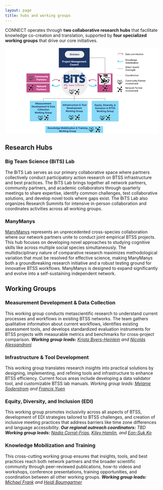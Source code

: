 ```yaml
---
layout: page
title: hubs and working groups
---
```


CONNECT operates through **two collaborative research hubs** that facilitate knowledge co-creation and translation, supported by **four specialized working groups** that drive our core initiatives.

<img src="/assets/img/connect-structure.png" />


## Research Hubs

### Big Team Science (BiTS) Lab
The BiTS Lab serves as our primary collaborative space where partners collectively conduct participatory action research on BTSS infrastructure and best practices. The BiTS Lab brings together all network partners, community partners, and academic collaborators through quarterly meetings to share expertise, identify common challenges, test collaborative solutions, and develop novel tools where gaps exist. The BiTS Lab also organizes Research Summits for intensive in-person collaboration and coordinates activities across all working groups.

### ManyManys
[ManyManys](https://manymanys.github.io/) represents an unprecedented cross-species collaboration where our network partners unite to conduct joint empirical BTSS projects. This hub focuses on developing novel approaches to studying cognitive skills like across multiple social species simultaneously. The multidisciplinary nature of comparative research maximizes methodological variation that must be resolved for effective science, making ManyManys both a groundbreaking research initiative and a robust testing ground for innovative BTSS workflows. ManyManys is designed to expand significantly and evolve into a self-sustaining independent network.


## Working Groups

### Measurement Development & Data Collection
This working group conducts metascientific research to understand current processes and workflows in existing BTSS networks. The team gathers qualitative information about current workflows, identifies existing assessment tools, and develops standardized evaluation instruments for BTSS projects with measurable metrics and benchmarks for cross-project comparison.
***Working group leads:** [Krista Byers-Heinlein](mailto:k.byers@concordia.ca) and [Nicolás Alessandroni](mailto:nicolas.alessandroni@concordia.ca)*

### Infrastructure & Tool Development
This working group translates research insights into practical solutions by designing, implementing, and refining tools and infrastructure to enhance BTSS efficiency. Current focus areas include developing a data validator tool, and customizable BTSS lab manuals.
*Working group leads: [Melanie Soderstrom](mailto:melsod@babylanguagelab.org) and [Francis Yuen](mailto:francis.yuen@psych.ubc.ca)*

### Equity, Diversity, and Inclusion (EDI)
This working group promotes inclusivity across all aspects of BTSS, development of EDI strategies tailored to BTSS challenges, and creation of inclusive meeting practices that address barriers like time zone differences and language accessibility.
***Our regional outreach coordinators:** TBD* 
***Working group leads:** [Nadia Corral-Frias](mailto:nadia.corral@unison.mx), [Kiley Hamlin](mailto:kiley.hamlin@psych.ubc.ca), and [Eon-Suk Ko](mailto:eonsuk@gmail.com)*

### Knowledge Mobilization and Training
This cross-cutting working group ensures that insights, tools, and best practices reach both network partners and the broader scientific community through peer-reviewed publications, how-to videos and workshops, conference presentations, training opportunities, and coordination between all other working groups.
***Working group leads:** [Michael Frank](mailto:mcfrank@stanford.edu) and [Heidi Baumgartner](mailto:heidib@manybabies.org)*
